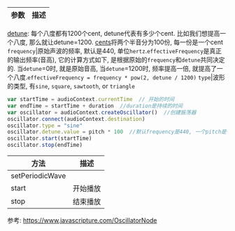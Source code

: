 

参数|描述
--|--
[detune](https://www.javascripture.com/OscillatorNode#detune): 每个八度都有1200个cent, detune代表有多少个cent. 比如我们想提高一个八度, 那么就让detune=1200. [cents](https://en.wikipedia.org/wiki/Cent_(music))将两个半音分为100份, 每一份是一个cent
`frequency`|原始声波的频率, 默认是440, 单位`hertz`.`effectiveFrequency`是真正的输出频率(音高), 它的计算方式如下, 是根据原始的`frequency`和`detune`共同决定的. 当`detune`=0时, 就是原始音高, 当`detune`=1200时, 频率提高一倍, 就提高了一个八度.`effectiveFrequency = frequency * pow(2, detune / 1200)`
`type`|波形的类型, 有`sine`, `square`, `sawtooth`, or `triangle`

```js
var startTime = audioContext.currentTime  // 开始的时间
var endTime = startTime + duration  //duration是持续的时间
var oscillator = audioContext.createOscillator()  //创建振荡器
oscillator.connect(audioContext.destination)
oscillator.type = "sine"
oscillator.detune.value = pitch * 100  //默认frequency是440, 一个pitch是一个semitone, 用此来表示音高.而不是直接改变基础频率
oscillator.start(startTime)
oscillator.stop(endTime)
```

方法|描述
--|--
setPeriodicWave|
start|开始播放
stop|结束播放



参考:
https://www.javascripture.com/OscillatorNode